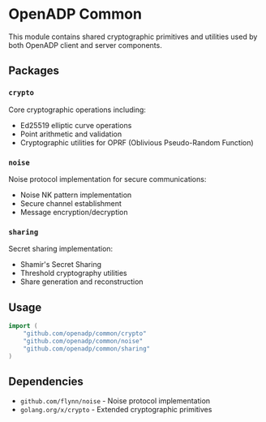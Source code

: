 # OpenADP Common

This module contains shared cryptographic primitives and utilities used by both OpenADP client and server components.

## Packages

### `crypto`
Core cryptographic operations including:
- Ed25519 elliptic curve operations
- Point arithmetic and validation
- Cryptographic utilities for OPRF (Oblivious Pseudo-Random Function)

### `noise`
Noise protocol implementation for secure communications:
- Noise NK pattern implementation
- Secure channel establishment
- Message encryption/decryption

### `sharing`
Secret sharing implementation:
- Shamir's Secret Sharing
- Threshold cryptography utilities
- Share generation and reconstruction

## Usage

```go
import (
    "github.com/openadp/common/crypto"
    "github.com/openadp/common/noise"
    "github.com/openadp/common/sharing"
)
```

## Dependencies

- `github.com/flynn/noise` - Noise protocol implementation
- `golang.org/x/crypto` - Extended cryptographic primitives 